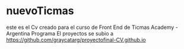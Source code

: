 # nuevoTicmas

este es el Cv creado para el curso de Front End de Ticmas Academy - Argentina Programa 
El proyectos  se subio a 
https://github.com/graycatarg/proyectofinal-CV.github.io

